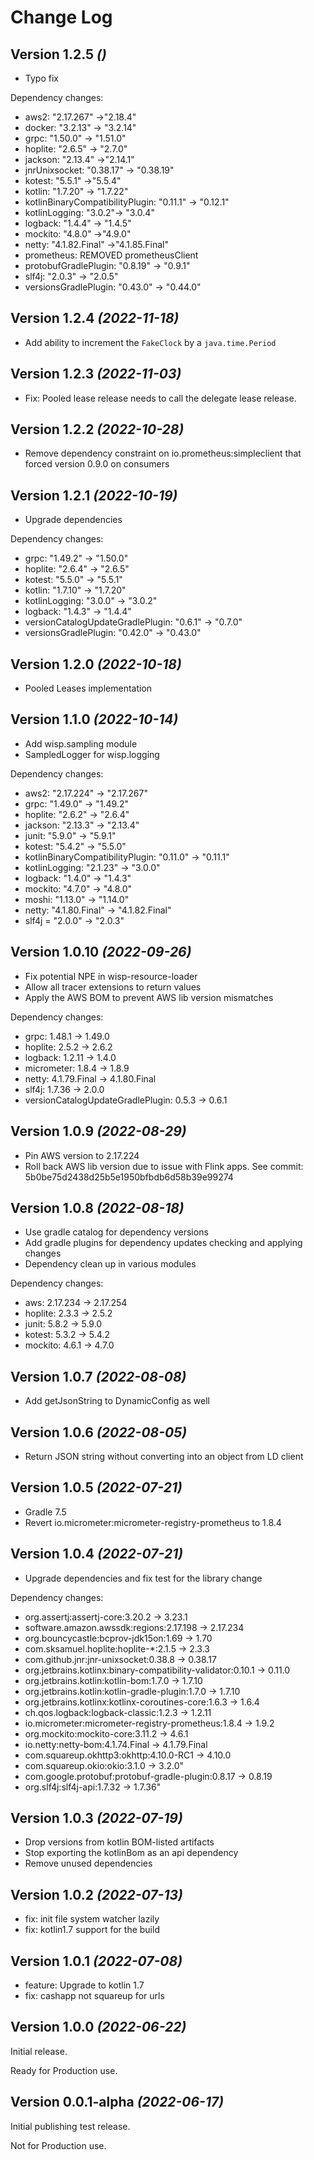 Change Log
==========

Version 1.2.5 *()*
----------------------------

* Typo fix

Dependency changes:

* aws2: "2.17.267" ->"2.18.4"
* docker: "3.2.13" -> "3.2.14"
* grpc: "1.50.0" -> "1.51.0"
* hoplite: "2.6.5" -> "2.7.0"
* jackson: "2.13.4" ->"2.14.1"
* jnrUnixsocket: "0.38.17" -> "0.38.19"
* kotest: "5.5.1" ->"5.5.4"
* kotlin: "1.7.20" -> "1.7.22"
* kotlinBinaryCompatibilityPlugin: "0.11.1" -> "0.12.1"
* kotlinLogging: "3.0.2"-> "3.0.4"
* logback: "1.4.4" -> "1.4.5"
* mockito: "4.8.0" ->"4.9.0"
* netty: "4.1.82.Final" ->"4.1.85.Final"
* prometheus: REMOVED prometheusClient
* protobufGradlePlugin: "0.8.19" -> "0.9.1"
* slf4j: "2.0.3" -> "2.0.5"
* versionsGradlePlugin: "0.43.0" -> "0.44.0"


Version 1.2.4 *(2022-11-18)*
----------------------------

* Add ability to increment the `FakeClock` by a `java.time.Period`


Version 1.2.3 *(2022-11-03)*
-----------------------------

* Fix: Pooled lease release needs to call the delegate lease release.


Version 1.2.2 *(2022-10-28)*
-----------------------------

* Remove dependency constraint on io.prometheus:simpleclient that forced version 0.9.0 on consumers

Version 1.2.1 *(2022-10-19)*
-----------------------------

* Upgrade dependencies

Dependency changes:

* grpc: "1.49.2" -> "1.50.0"
* hoplite: "2.6.4" -> "2.6.5"
* kotest: "5.5.0" -> "5.5.1"
* kotlin: "1.7.10" -> "1.7.20"
* kotlinLogging: "3.0.0" -> "3.0.2"
* logback: "1.4.3" -> "1.4.4"
* versionCatalogUpdateGradlePlugin: "0.6.1" -> "0.7.0"
* versionsGradlePlugin: "0.42.0" -> "0.43.0"

Version 1.2.0 *(2022-10-18)*
-----------------------------

* Pooled Leases implementation


Version 1.1.0 *(2022-10-14)*
-----------------------------

* Add wisp.sampling module
* SampledLogger for wisp.logging

Dependency changes:

* aws2: "2.17.224" -> "2.17.267"
* grpc: "1.49.0" -> "1.49.2"
* hoplite: "2.6.2" -> "2.6.4"
* jackson: "2.13.3" -> "2.13.4"
* junit: "5.9.0" -> "5.9.1"
* kotest: "5.4.2" -> "5.5.0"
* kotlinBinaryCompatibilityPlugin: "0.11.0" -> "0.11.1"
* kotlinLogging: "2.1.23" -> "3.0.0"
* logback: "1.4.0" -> "1.4.3"
* mockito: "4.7.0" -> "4.8.0"
* moshi: "1.13.0" -> "1.14.0"
* netty: "4.1.80.Final" -> "4.1.82.Final"
* slf4j = "2.0.0" -> "2.0.3"


Version 1.0.10 *(2022-09-26)*
-----------------------------

* Fix potential NPE in wisp-resource-loader
* Allow all tracer extensions to return values
* Apply the AWS BOM to prevent AWS lib version mismatches

Dependency changes:

* grpc: 1.48.1 -> 1.49.0
* hoplite: 2.5.2 -> 2.6.2
* logback: 1.2.11 -> 1.4.0
* micrometer: 1.8.4 -> 1.8.9
* netty: 4.1.79.Final -> 4.1.80.Final
* slf4j: 1.7.36 -> 2.0.0
* versionCatalogUpdateGradlePlugin: 0.5.3 -> 0.6.1


Version 1.0.9 *(2022-08-29)*
----------------------------

* Pin AWS version to 2.17.224
* Roll back AWS lib version due to issue with Flink apps. See commit: 5b0be75d2438d25b5e1950bfbdb6d58b39e99274


Version 1.0.8 *(2022-08-18)*
----------------------------

* Use gradle catalog for dependency versions
* Add gradle plugins for dependency updates checking and applying changes 
* Dependency clean up in various modules

Dependency changes:

* aws: 2.17.234 -> 2.17.254
* hoplite: 2.3.3 -> 2.5.2
* junit: 5.8.2 -> 5.9.0
* kotest: 5.3.2 -> 5.4.2
* mockito: 4.6.1 -> 4.7.0
       

Version 1.0.7 *(2022-08-08)*
----------------------------

* Add getJsonString to DynamicConfig as well


Version 1.0.6 *(2022-08-05)*
----------------------------

* Return JSON string without converting into an object from LD client


Version 1.0.5 *(2022-07-21)*
----------------------------

* Gradle 7.5
* Revert io.micrometer:micrometer-registry-prometheus to 1.8.4


Version 1.0.4 *(2022-07-21)*
----------------------------

* Upgrade dependencies and fix test for the library change

Dependency changes:

* org.assertj:assertj-core:3.20.2 -> 3.23.1
* software.amazon.awssdk:regions:2.17.198 -> 2.17.234
* org.bouncycastle:bcprov-jdk15on:1.69 -> 1.70
* com.sksamuel.hoplite:hoplite-\*:2.1.5 -> 2.3.3
* com.github.jnr:jnr-unixsocket:0.38.8 -> 0.38.17
* org.jetbrains.kotlinx:binary-compatibility-validator:0.10.1 -> 0.11.0
* org.jetbrains.kotlin:kotlin-bom:1.7.0 -> 1.7.10
* org.jetbrains.kotlin:kotlin-gradle-plugin:1.7.0 -> 1.7.10
* org.jetbrains.kotlinx:kotlinx-coroutines-core:1.6.3 -> 1.6.4
* ch.qos.logback:logback-classic:1.2.3 -> 1.2.11
* io.micrometer:micrometer-registry-prometheus:1.8.4 -> 1.9.2
* org.mockito:mockito-core:3.11.2 -> 4.6.1
* io.netty:netty-bom:4.1.74.Final -> 4.1.79.Final
* com.squareup.okhttp3:okhttp:4.10.0-RC1 -> 4.10.0
* com.squareup.okio:okio:3.1.0 -> 3.2.0"
* com.google.protobuf:protobuf-gradle-plugin:0.8.17 -> 0.8.19
* org.slf4j:slf4j-api:1.7.32 -> 1.7.36"


Version 1.0.3 *(2022-07-19)*
----------------------------

* Drop versions from kotlin BOM-listed artifacts
* Stop exporting the kotlinBom as an api dependency
* Remove unused dependencies

Version 1.0.2 *(2022-07-13)*
----------------------------

* fix: init file system watcher lazily
* fix: kotlin1.7 support for the build


Version 1.0.1 *(2022-07-08)*
----------------------------

* feature: Upgrade to kotlin 1.7
* fix: cashapp not squareup for urls


Version 1.0.0 *(2022-06-22)*
----------------------------

Initial release.

Ready for Production use.


Version 0.0.1-alpha *(2022-06-17)*
----------------------------------

Initial publishing test release.

Not for Production use.
